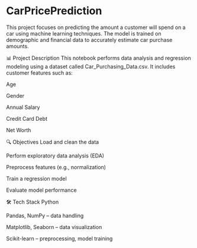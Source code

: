 # CarPricePrediction

This project focuses on predicting the amount a customer will spend on a car using machine learning techniques. The model is trained on demographic and financial data to accurately estimate car purchase amounts.

📊 Project Description
This notebook performs data analysis and regression modeling using a dataset called Car_Purchasing_Data.csv. It includes customer features such as:

Age

Gender

Annual Salary

Credit Card Debt

Net Worth

🔍 Objectives
Load and clean the data

Perform exploratory data analysis (EDA)

Preprocess features (e.g., normalization)

Train a regression model

Evaluate model performance

🛠️ Tech Stack
Python

Pandas, NumPy – data handling

Matplotlib, Seaborn – data visualization

Scikit-learn – preprocessing, model training

